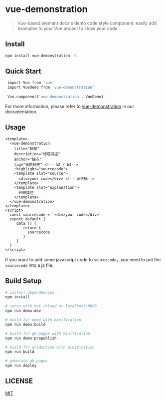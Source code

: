 # vue-demonstration

> Vue-based element docs's demo code style component, easily add examples to your Vue project to show your code.

## Install 

```bash
npm install vue-demonstration -S
```

## Quick Start
 
```bash
 import Vue from 'vue'
 import VueDemo from 'vue-demonstration'
 
 Vue.component('vue-demonstration', VueDemo)
 ```
 
For more information, please refer to [vue-demonstration](https://demonstration.savoygu.com/vue-demonstration) in our documentation.
 
## Usage
 
```
<template>
  <vue-demonstration
    title="标题"
    description="标题描述"
    anchor="锚点"
    tag="标题标签" <!-- h2 / h3-->
    :highlight="sourcecode">
    <template slot="source">
      <div>your code</div> <!-- 源代码-->
    </template>
    <template slot="explanation">
      代码描述
    </template>
  </vue-demonstration>
</template>
<script>
  const sourcecode = `<div>your code</div>`
  export default {
     data () {
        return {
          sourcecode
        }
     }
  }
</script>
```

If you want to add some javascript code to `sourcecode`，you need to put the `sourcecode` into a js file.

## Build Setup

``` bash
# install dependencies
npm install

# serve with hot reload at localhost:8080
npm run demo:dev

# build for demo with minification
npm run demo:build

# build for gh-pages with minification
npm run demo:prepublish

# build for production with minification
npm run build

# generate gh-pages
npm run deploy
```
## LICENSE

[MIT](http://opensource.org/licenses/MIT)